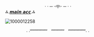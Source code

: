 ㅤㅤ ㅤㅤ ㅤㅤ ㅤㅤㅤ· · ─ ·𖥸· ─ · ·
ㅤ ㅤ ㅤㅤㅤㅤㅤㅤㅤㅤㅤㅤㅤ
ㅤ ㅤㅤㅤㅤ⁂.[𝙢𝙖𝙞𝙣 𝙖𝙘𝙘](https://github.com/Absolute1Territory).⁂ 

![1000012258](https://files.catbox.moe/99t7ff.png)

ㅤ ㅤㅤㅤㅤ· ·﹌﹌﹌﹌ㅤ﹌﹌﹌ㅤ﹌﹌﹌﹌· ·
